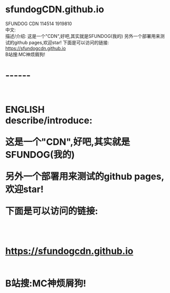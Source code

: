 # sfundogCDN.github.io
SFUNDOG CDN 114514 1919810
<br/>
中文:
<br/>
描述/介绍:
这是一个"CDN",好吧,其实就是SFUNDOG(我的)
另外一个部署用来测试的github pages,欢迎star!
下面是可以访问的链接:
<br/>
https://sfundogcdn.github.io
<br/>
B站搜:MC神烦屑狗!
<h1>------<h1>
<br/>
ENGLISH
<br/>
describe/introduce:

这是一个"CDN",好吧,其实就是SFUNDOG(我的)

另外一个部署用来测试的github pages,欢迎star!

下面是可以访问的链接:

<br/>

https://sfundogcdn.github.io

<br/>
B站搜:MC神烦屑狗!
